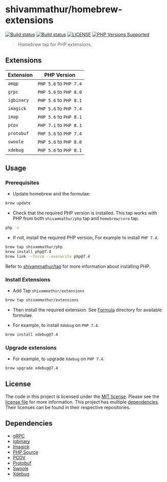 # shivammathur/homebrew-extensions

<a href="https://github.com/shivammathur/homebrew-extensions" title="Homebrew tap for PHP extensions"><img alt="Build status" src="https://github.com/shivammathur/homebrew-extensions/workflows/Build%20Formulae/badge.svg"></a>
<a href="https://github.com/shivammathur/homebrew-extensions" title="Homebrew tap for PHP extensions"><img alt="Build status" src="https://github.com/shivammathur/homebrew-extensions/workflows/Test%20Formulae/badge.svg"></a>
<a href="https://github.com/shivammathur/homebrew-extensions/blob/master/LICENSE" title="license"><img alt="LICENSE" src="https://img.shields.io/badge/license-MIT-428f7e.svg"></a>
<a href="https://github.com/shivammathur/homebrew-extensions/tree/master/Formula" title="Formulae"><img alt="PHP Versions Supported" src="https://img.shields.io/badge/php-%3E%3D%205.6-8892BF.svg"></a>

> Homebrew tap for PHP extensions.

## Extensions

|Extension|PHP Version|
|--- |--- |
|`amqp`|`PHP 5.6` to `PHP 7.4`|
|`grpc`|`PHP 5.6` to `PHP 8.0`|
|`igbinary`|`PHP 5.6` to `PHP 8.1`|
|`imagick`|`PHP 5.6` to `PHP 7.4`|
|`imap`|`PHP 5.6` to `PHP 8.1`|
|`pcov`|`PHP 7.1` to `PHP 8.1`|
|`protobuf`|`PHP 5.6` to `PHP 7.4`|
|`swoole`|`PHP 5.6` to `PHP 8.0`|
|`xdebug`|`PHP 5.6` to `PHP 8.1`|

## Usage

### Prerequisites

- Update homebrew and the formulae:

```zsh
brew update
```

- Check that the required PHP version is installed. This tap works with PHP from both `shivammathur/php` tap and `homebrew/core` tap.

```zsh
php -v
```
- If not, install the required PHP version, For example to install `PHP 7.4`.

```zsh
brew tap shivammathur/php
brew install php@7.4
brew link --force --overwrite php@7.4
```

Refer to [shivammathur/tap](https://github.com/shivammathur/homebrew-php) for more information about installing PHP.

### Install Extensions

- Add Tap `shivammathur/extensions`
```zsh
brew tap shivammathur/extensions
```

- Then install the required extension. See [Formula](Formula) directory for available formulae.

- For example, to install `Xdebug` on `PHP 7.4`.

```zsh
brew install xdebug@7.4
```

### Upgrade extensions

- For example, to upgrade `Xdebug` on `PHP 7.4`.

```zsh
brew upgrade xdebug@7.4
```

## License

The code in this project is licensed under the [MIT license](http://choosealicense.com/licenses/mit/).
Please see the [license file](LICENSE) for more information. This project has multiple [dependencies](#dependencies "Dependencies for this Homebrew tap"). Their licenses can be found in their respective repositories.

## Dependencies

- [gRPC](https://github.com/grpc/grpc "gRPC Upstream")
- [igbinary](https://github.com/igbinary/igbinary "igbinary upstream")
- [Imagick](https://github.com/Imagick/imagick "Imagick upstream")
- [PHP Source](https://github.com/php/php-src "PHP Source")
- [PCOV](https://github.com/krakjoe/pcov "PCOV Upstream")
- [Protobuf](https://github.com/protocolbuffers/protobuf "protocolbuffers Upstream")
- [Swoole](https://github.com/swoole/swoole-src "Swoole Upstream")
- [Xdebug](https://github.com/xdebug/xdebug "Xdebug Upstream")
